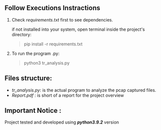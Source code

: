 ## Follow Executions Instractions

1. Check *requirements.txt* first to see dependencies.

    if not installed into your system,  open terminal inside the project's directory:
    >  pip install -r requirements.txt

2. To run the program .py:

    > python3 tr_analysis.py


## Files structure:

- *tr_analysis.py*: is the actual program to analyze the pcap captured files.
- *Report.pdf* : is short of a report for the project overview


## Important Notice :
Project tested and developed using ***python3.9.2*** version
